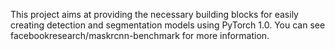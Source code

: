 This project aims at providing the necessary building blocks for easily creating detection and segmentation models using PyTorch 1.0.
You can see facebookresearch/maskrcnn-benchmark for more information.
